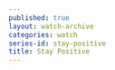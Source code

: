 ```yaml
---
published: true
layout: watch-archive
categories: watch
series-id: stay-positive
title: Stay Positive
---
```

